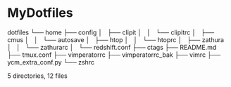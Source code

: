 MyDotfiles
==

dotfiles
└── home
    ├── config
    │   ├── clipit
    │   │   └── clipitrc
    │   ├── cmus
    │   │   └── autosave
    │   ├── htop
    │   │   └── htoprc
    │   ├── zathura
    │   │   └── zathurarc
    │   └── redshift.conf
    ├── ctags
    ├── README.md
    ├── tmux.conf
    ├── vimperatorrc
    ├── vimperatorrc_bak
    ├── vimrc
    ├── ycm_extra_conf.py
    └── zshrc

5 directories, 12 files
